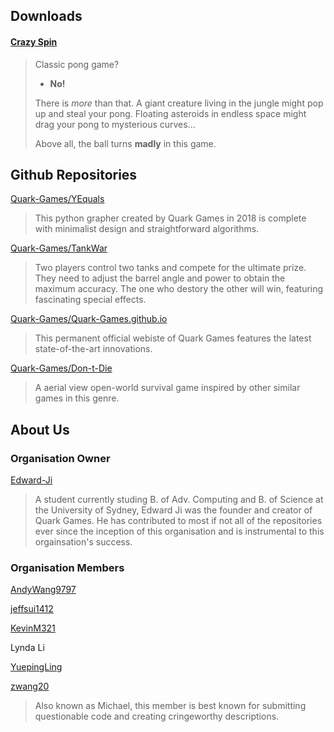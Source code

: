 ## Downloads

#### [Crazy Spin](https://quarkgames.itch.io/crazy-spin)

> Classic pong game?
> 
> * **No!**
> 
> There is *more* than that. 
> A giant creature living in the jungle might pop up and steal your pong. 
> Floating asteroids in endless space might drag your pong to mysterious curves...
> 
> Above all, the ball turns **madly** in this game.

## Github Repositories

[Quark-Games/YEquals](https://github.com/Quark-Games/YEquals)

> This python grapher created by Quark Games in 2018 is complete with minimalist design and straightforward algorithms.

[Quark-Games/TankWar](https://github.com/Quark-Games/TankWar)

> Two players control two tanks and compete for the ultimate prize.
> They need to adjust the barrel angle and power to obtain the maximum accuracy.
> The one who destory the other will win, featuring fascinating special effects.

[Quark-Games/Quark-Games.github.io](https://github.com/Quark-Games/Quark-Games.github.io)

> This permanent official webiste of Quark Games features the latest state-of-the-art innovations.
 
[Quark-Games/Don-t-Die](https://github.com/Quark-Games/Don-t-Die)

> A aerial view open-world survival game inspired by other similar games in this genre.

## About Us

### Organisation Owner

[Edward-Ji](https://github.com/Edward-Ji)

> A student currently studing B. of Adv. Computing and B. of Science at the University of Sydney,
> Edward Ji was the founder and creator of Quark Games.
> He has contributed to most if not all of the repositories ever since the inception of this organisation
> and is instrumental to this orgainsation's success.

### Organisation Members

[AndyWang9797](https://github.com/AndyWang9797)

[jeffsui1412](https://github.com/jeffsui1412)

[KevinM321](https://github.com/KevinM321)

Lynda Li

[YuepingLing](https://github.com/YuepingLing)

[zwang20](https://github.com/zwang20)

> Also known as Michael, this member is best known for submitting questionable code and creating cringeworthy descriptions.

